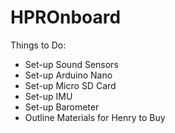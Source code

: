 # HPROnboard
 
Things to Do:
<ul>
    <li>Set-up Sound Sensors<li\>
    <li>Set-up Arduino Nano<li\>
    <li>Set-up Micro SD Card<li\>
    <li>Set-up IMU<li\>
    <li>Set-up Barometer<li\>
    <li>Outline Materials for Henry to Buy<li\>
<ul>